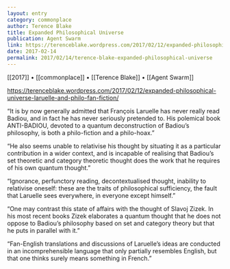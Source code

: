 ```yaml
---
layout: entry
category: commonplace
author: Terence Blake
title: Expanded Philosophical Universe
publication: Agent Swarm
link: https://terenceblake.wordpress.com/2017/02/12/expanded-philosophical-universe-laruelle-and-philo-fan-fiction/
date: 2017-02-14
permalink: 2017/02/14/terence-blake-expanded-philosophical-universe
---
```


[[2017]] • [[commonplace]] • [[Terence Blake]] • [[Agent Swarm]] 

https://terenceblake.wordpress.com/2017/02/12/expanded-philosophical-universe-laruelle-and-philo-fan-fiction/

“It is by now generally admitted that François Laruelle has never really read Badiou, and in fact he has never seriously pretended to. His polemical book ANTI-BADIOU, devoted to a quantum deconstruction of Badiou’s philosophy, is both a philo-fiction and a philo-hoax.”

“He also seems unable to relativise his thought by situating it as a particular contribution in a wider context, and is incapable of realising that Badiou’s set theoretic and category theoretic thought does the work that he requires of his own quantum thought.”

“Ignorance, perfunctory reading, decontextualised thought, inability to relativise oneself: these are the traits of philosophical sufficiency, the fault that Laruelle sees everywhere, in everyone except himself.”

“One may contrast this state of affairs with the thought of Slavoj Zizek. In his most recent books Zizek elaborates a quantum thought that he does not oppose to Badiou’s philosophy based on set and category theory but that he puts in parallel with it.”

“Fan-English translations and discussions of Laruelle’s ideas are conducted in an incomprehensible language that only partially resembles English, but that one thinks surely means something in French.”



